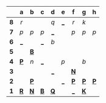 |     |  a  |  b  |  c  |  d  |  e  |  f  |  g  |  h  |
|:---:|:---:|:---:|:---:|:---:|:---:|:---:|:---:|:---:|
|  **8**  |  _r_  |     |     |  _q_  |  [_](http://localhost:8080/api/chess/play?move=b5e8)  |  _r_  |  _k_  |     |
|  **7**  |  _p_  |  _p_  |  _p_  |  [_](http://localhost:8080/api/chess/play?move=b5d7)  |     |  _p_  |  _p_  |  _p_  |
|  **6**  |  [_](http://localhost:8080/api/chess/play?move=b5a6)  |     |  [_](http://localhost:8080/api/chess/play?move=b5c6)  |  _b_  |     |     |     |     |
|  **5**  |     |  [**B**](http://localhost:8080/api/chess/select?square=b5)  |     |     |     |     |     |     |
|  **4**  |  [**P**](http://localhost:8080/api/chess/select?square=a4)  |  _n_  |  [_](http://localhost:8080/api/chess/play?move=b5c4)  |     |  _p_  |     |  _b_  |     |
|  **3**  |     |     |     |  [_](http://localhost:8080/api/chess/play?move=b5d3)  |     |  [**N**](http://localhost:8080/api/chess/select?square=f3)  |     |     |
|  **2**  |     |  [**P**](http://localhost:8080/api/chess/select?square=b2)  |     |     |  [_](http://localhost:8080/api/chess/play?move=b5e2)  |  [**P**](https://github.com/grim-kalman)  |  [**P**](http://localhost:8080/api/chess/select?square=g2)  |  [**P**](http://localhost:8080/api/chess/select?square=h2)  |
|  **1**  |  [**R**](http://localhost:8080/api/chess/select?square=a1)  |  [**N**](http://localhost:8080/api/chess/select?square=b1)  |  [**B**](http://localhost:8080/api/chess/select?square=c1)  |  [**Q**](http://localhost:8080/api/chess/select?square=d1)  |     |  [_](http://localhost:8080/api/chess/play?move=b5f1)  |  [**K**](http://localhost:8080/api/chess/select?square=g1)  |     |

